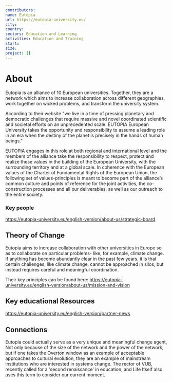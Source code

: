 ```yaml
---
contributors: 
name: Eutopia
url: https://eutopia-university.eu/
city: 
country: 
sectors: Education and Learning
activities: Education and Training
start: 
size: 
project: []
---
```


# About 

Eutopia is an alliance of 10 European universities. Together, they are a network which aims to increase collaboration across different geographies, work together on wicked problems, and transform the university system. 

According to their website "we live in a time of pressing planetary and democratic challenges that require massive and novel coordinated scientific and societal efforts on an unprecedented scale. EUTOPIA European University takes the opportunity and 
responsibility to assume a leading role in an era when the destiny of the planet is preci­sely in the hands of human beings." 

EUTOPIA engages in this role at both regional and international level and the members of the alliance take the responsibility to respect, protect and realize these values in the building of the European University, with the surrounding territory and at a global scale. In coherence with the European values of the Charter of Fundamental Rights of the European Union, the following set of values-principles is meant to become part of the alliance’s common culture and points of reference 
for the joint activities, the co-construction processes and all our deliverables, as well as our outreach to the entire society.

### Key people 

https://eutopia-university.eu/english-version/about-us/strategic-board

## Theory of Change 

Eutopia aims to increase collaboration with other universities in Europe so as to collaborate on particular problems- like, for example, climate change. If anything has become abundantly clear in the past few years, it is that certain challenges, like climate change, cannot be approached  in silos, but instead requires careful and meaningful coordination. 

Their key principles can be found here: https://eutopia-university.eu/english-version/about-us/mission-and-vision
## Key educational Resources 

https://eutopia-university.eu/english-version/partner-news

## Connections 

Eutopia could actually serve as a very unique and meaningful change agent, Not only because of the size of the network and the power of the network, but if one takes the Overton  window as an example of acceptable approaches to cultural evolution, they are an example of mainstream institutions who are interested in systems change. The rector of VUB, recently called for a 'second renaissance' in education, and Life Itself also uses this term to consider our current moment. 
